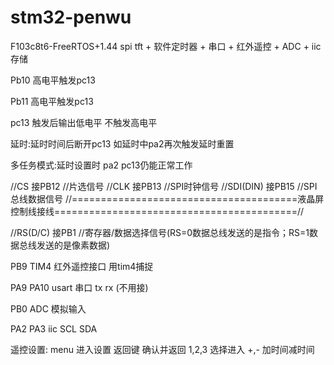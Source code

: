 # stm32-penwu
F103c8t6-FreeRTOS+1.44 spi tft + 软件定时器 + 串口 + 红外遥控 + ADC + iic存储


Pb10 高电平触发pc13

Pb11 高电平触发pc13

pc13 触发后输出低电平 不触发高电平

延时:延时时间后断开pc13 如延时中pa2再次触发延时重置

多任务模式:延时设置时 pa2 pc13仍能正常工作


//CS		接PB12	//片选信号
//CLK	    接PB13	//SPI时钟信号
//SDI(DIN)	接PB15	//SPI总线数据信号
//=======================================液晶屏控制线接线==========================================//

//RS(D/C)   接PB1	//寄存器/数据选择信号(RS=0数据总线发送的是指令；RS=1数据总线发送的是像素数据)



PB9 TIM4  红外遥控接口 用tim4捕捉

PA9 PA10 usart 串口  tx rx (不用接)

PB0 ADC 模拟输入

PA2 PA3 iic SCL SDA


遥控设置: menu    进入设置
		 返回键   确认并返回
		 1,2,3    选择进入
		 +,-      加时间减时间



